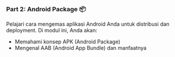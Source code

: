 ### Part 2: Android Package 📦
Pelajari cara mengemas aplikasi Android Anda untuk distribusi dan deployment. Di modul ini, Anda akan:
- Memahami konsep APK (Android Package)
- Mengenal AAB (Android App Bundle) dan manfaatnya
